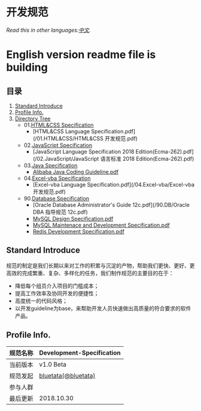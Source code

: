 # 开发规范

*Read this in other languages:[中文](README.md).*

# English version readme file is building

## 目录

1. [Standard Introduce](#intro)
2. [Profile Info.](#profile)
3. [Directory Tree](#directory)
    * 01.[HTML&CSS Specification](/01.HTML&CSS)
        * [HTML&CSS Language Specification.pdf](/01.HTML&CSS/HTML&CSS 开发规范.pdf)
    * 02.[JavaScript Specification](/02.JavaScript)
        * [JavaScript Language Specification 2018 Edition(Ecma-262).pdf](/02.JavaScript/JavaScript 语言标准 2018 Edition(Ecma-262).pdf)
    * 03.[Java Specification](/03.Java)
        * [Alibaba Java Coding Guideline.pdf](/03.Java/阿里Java编码规范.pdf)
    * 04.[Excel-vba Specification](/04.Excel-vba)
        * [Excel-vba Language Specification.pdf](/04.Excel-vba/Excel-vba 开发规范.pdf)
    * 90.[Database Specification](/90.DB)
        * [Oracle Database Administrator's Guide 12c.pdf](/90.DB/Oracle DBA 指导规范 12c.pdf)
        * [MySQL Design Specification.pdf](/90.DB/MySQL数据库设计规范.pdf)
        * [MySQL Maintenace and Development Specification.pdf](/90.DB/MySQL运维及开发规范.pdf)
        * [Redis Development Specification.pdf](/90.DB/Redis开发规范.pdf)

<a name="intro"></a>
## Standard Introduce

规范的制定是我们长期以来对工作的积累与沉淀的产物，帮助我们更快、更好、更高效的完成繁重、复杂、多样化的任务，我们制作规范的主要目的在于：

* 降低每个组员介入项目的门槛成本；
* 提高工作效率及协同开发的便捷性；
* 高度统一的代码风格；
* 以开发guideline为base，来帮助开发人员快速做出高质量的符合要求的软件产品。

<a name="profile"></a>
## Profile Info.

规范名称 | Development-Specification
--------|------|
当前版本 | v1.0 Beta
规范发起 | [bluetata(@bluetata)](https://blog.csdn.net/dietime1943)
参与人群 |  
最后更新 | 2018.10.30
